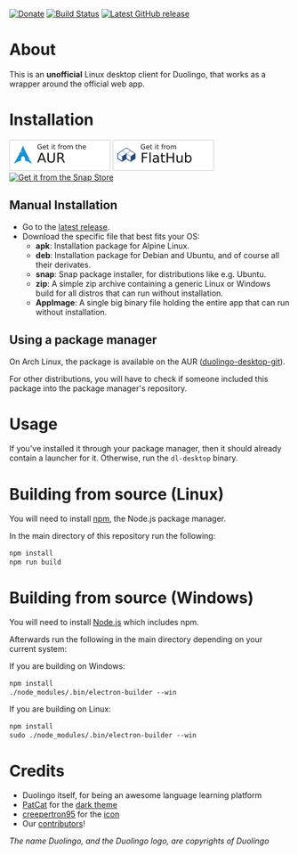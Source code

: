 [![Donate](https://img.shields.io/badge/-%E2%99%A5%20Donate-%23ff69b4)](https://hmlendea.go.ro/fund.html) [![Build Status](https://github.com/hmlendea/dl-desktop/actions/workflows/node.js.yml/badge.svg)](https://github.com/hmlendea/dl-desktop/actions/workflows/node.js.yml) [![Latest GitHub release](https://img.shields.io/github/v/release/hmlendea/dl-desktop)](https://github.com/hmlendea/dl-desktop/releases/latest)

# About

This is an **unofficial** Linux desktop client for Duolingo, that works as a wrapper around the official web app.

# Installation

[![Get it from the AUR](https://raw.githubusercontent.com/hmlendea/readme-assets/master/install_from_aur.png)](https://aur.archlinux.org/packages/duolingo-desktop-git/) [![Get it from FlatHub](https://raw.githubusercontent.com/hmlendea/readme-assets/master/badges/stores/flathub.png)](https://flathub.org/apps/details/ro.go.hmlendea.DL-Desktop) [![Get it from the Snap Store](https://raw.githubusercontent.com/snapcore/snap-store-badges/master/EN/%5BEN%5D-snap-store-white.png)](https://snapcraft.io/duolingo-desktop)

## Manual Installation

 - Go to the [latest release](https://github.com/hmlendea/dl-desktop/releases/latest).
 - Download the specific file that best fits your OS:
   - **apk**: Installation package for Alpine Linux.
   - **deb**: Installation package for Debian and Ubuntu, and of course all their derivates.
   - **snap**: Snap package installer, for distributions like e.g. Ubuntu.
   - **zip**: A simple zip archive containing a generic Linux or Windows build for all distros that can run without installation.
   - **AppImage**: A single big binary file holding the entire app that can run without installation.

## Using a package manager

On Arch Linux, the package is available on the AUR ([duolingo-desktop-git](https://aur.archlinux.org/packages/duolingo-desktop-git/)).

For other distributions, you will have to check if someone included this package into the package manager's repository.

# Usage

If you've installed it through your package manager, then it should already contain a launcher for it. Otherwise, run the `dl-desktop` binary.

# Building from source (Linux)

You will need to install [npm](https://www.npmjs.com/), the Node.js package manager.

In the main directory of this repository run the following:
```
npm install
npm run build
```

# Building from source (Windows)

You will need to install [Node.js](https://nodejs.org/en/download/current/) which includes npm.

Afterwards run the following in the main directory depending on your current system:

If you are building on Windows:
```
npm install
./node_modules/.bin/electron-builder --win
```

If you are building on Linux:
```
npm install
sudo ./node_modules/.bin/electron-builder --win
```

# Credits
 - Duolingo itself, for being an awesome language learning platform
 - [PatCat](https://userstyles.org/users/806594) for the [dark theme](https://userstyles.org/styles/171472/duolingo-dark-2022)
 - [creepertron95](https://github.com/creepertron95) for the [icon](https://github.com/PapirusDevelopmentTeam/papirus-icon-theme/blob/6e4fea69f884e2e874e872b87e49892a246be65d/Papirus/48x48/apps/duolingo.svg)
 - Our [contributors](https://github.com/hmlendea/dl-desktop/graphs/contributors)!

_The name Duolingo, and the Duolingo logo, are copyrights of Duolingo_
